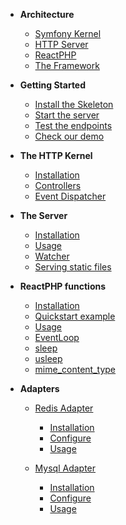 * **Architecture**
    * [Symfony Kernel](/?#symfony-kernel)
    * [HTTP Server](/?#http-server)
    * [ReactPHP](/?#reactphp)
    * [The Framework](/?#the-framework)
    
* **Getting Started**
    * [Install the Skeleton](/?#getting-started)
    * [Start the server](/?#start-the-server)
    * [Test the endpoints](/?#test-the-endpoints)
    * [Check our demo](/?#check-the-demo)
    
* **The HTTP Kernel**
    * [Installation](/?#installation)
    * [Controllers](/?#controllers)
    * [Event Dispatcher](/?#event-dispatcher)
    
* **The Server**
    * [Installation](/?#installation-1)
    * [Usage](/?#usage)
    * [Watcher](/?#watcher)
    * [Serving static files](/?#serving-static-files)
    
* **ReactPHP functions**
    * [Installation](/?#installation-2)
    * [Quickstart example](/?#quickstart-example)
    * [Usage](/?#usage-1)
    * [EventLoop](/?#eventloop)
    * [sleep](/?#sleep)
    * [usleep](/?#usleep)
    * [mime_content_type](/?#mime_content_type)
    
* **Adapters**
    * [Redis Adapter](/?#redis-adapter)
        * [Installation](/?#installation-3)
        * [Configure](/?#configure)
        * [Usage](/?#usage-2)
        
    * [Mysql Adapter](/?#mysql-adapter)
        * [Installation](/?#installation-4)
        * [Configure](/?#configure-1)
        * [Usage](/?#usage-3)
    
